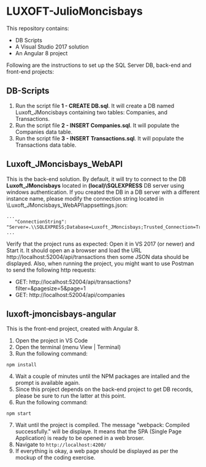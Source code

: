 # LUXOFT-JulioMoncisbays
This repository contains:
- DB Scripts
- A Visual Studio 2017 solution
- An Angular 8 project

Following are the instructions to set up the SQL Server DB, back-end and front-end projects:

## DB-Scripts
1. Run the script file **1 - CREATE DB.sql**. It will create a DB named Luxoft_JMoncisbays containing two tables: Companies, and Transactions.
2. Run the script file **2 - INSERT Companies.sql**. It will populate the Companies data table.
3. Run the script file **3 - INSERT Transactions.sql**. It will populate the Transactions data table.

## Luxoft_JMoncisbays_WebAPI
This is the back-end solution. By default, it will try to connect to the DB **Luxoft_JMoncisbays** located in **(local)\SQLEXPRESS** DB server using windows authentication.
If you created the DB in a DB server with a different instance name, please modify the connection string located in \Luxoft_JMoncisbays_WebAPI\appsettings.json:
```
...
   "ConnectionString": "Server=.\\SQLEXPRESS;Database=Luxoft_JMoncisbays;Trusted_Connection=True;"
...
```
Verify that the project runs as expected: Open it in VS 2017 (or newer) and Start it. It should open an a browser and load the URL http://localhost:52004/api/transactions then some JSON data should be displayed.
Also, when running the project, you might want to use Postman to send the following http requests:
- GET: http://localhost:52004/api/transactions?filter=&pagesize=5&page=1
- GET: http://localhost:52004/api/companies


## luxoft-jmoncisbays-angular
This is the front-end project, created with Angular 8.
1. Open the project in VS Code
2. Open the terminal (menu View | Terminal)
3. Run the following command:
```
npm install
```
4. Wait a couple of minutes until the NPM packages are intalled and the prompt is available again.
5. Since this project depends on the back-end project to get DB records, please be sure to run the latter at this point.
6. Run the following command:
```
npm start
```
7. Wait until the project is compiled. The message "webpack: Compiled successfully." will be displaye. It means that the SPA (Single Page Application) is ready to be opened in a web broser.
8. Navigate to `http://localhost:4200/`
9. If everything is okay, a web page should be displayed as per the mockup of the coding exercise.
